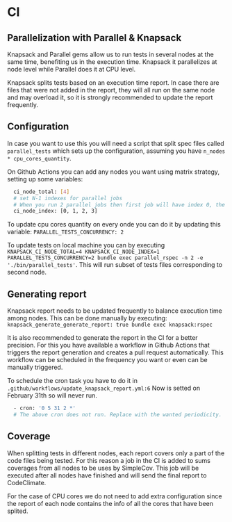 # CI

## Parallelization with Parallel & Knapsack
Knapsack and Parallel gems allow us to run tests in several nodes at the same time, benefiting us in the execution time. Knapsack it parallelizes at node level while Parallel does it at CPU level.

Knapsack splits tests based on an execution time report. In case there are files that were not added in the report, they will all run on the same node and may overload it, so it is strongly recommended to update the report frequently.

## Configuration
In case you want to use this you will need a script that split spec files called `parallel_tests` which sets up the configuration, assuming you have `n_nodes * cpu_cores_quantity`.

On Github Actions you can add any nodes you want using matrix strategy, setting up some variables:

```sh
  ci_node_total: [4]
  # set N-1 indexes for parallel jobs
  # When you run 2 parallel jobs then first job will have index 0, the second job will have index 1 etc
  ci_node_index: [0, 1, 2, 3]
```

To update cpu cores quantity on every onde you can do it by updating this variable:
`PARALLEL_TESTS_CONCURRENCY: 2`

To update tests on local machine you can by executing `KNAPSACK_CI_NODE_TOTAL=4 KNAPSACK_CI_NODE_INDEX=1 PARALLEL_TESTS_CONCURRENCY=2 bundle exec parallel_rspec -n 2 -e './bin/parallel_tests'`. This will run subset of tests files corresponding to second node.

## Generating report
Knapsack report needs to be updated frequently to balance execution time among nodes. This can be done manually by executing:
`knapsack_generate_generate_report: true bundle exec knapsack:rspec`

It is also recommended to generate the report in the CI for a better precision. For this you have available a workflow in Github Actions that triggers the report generation and creates a pull request automatically. This workflow can be scheduled in the frequency you want or even can be manually triggered.

To schedule the cron task you have to do it in `.github/workflows/update_knapsack_report.yml:6`
Now is setted on February 31th so will never run. 

```sh
  - cron: '0 5 31 2 *'    
  # The above cron does not run. Replace with the wanted periodicity.
```
## Coverage
When splitting tests in different nodes, each report covers only a part of the code files being tested.
For this reason a job in the CI is added to sums coverages from all nodes to be uses by SimpleCov. This job will be executed after all nodes have finished and will send the final report to CodeClimate.

For the case of CPU cores we do not need to add extra configuration since the report of each node contains the info of all the cores that have been splited.
